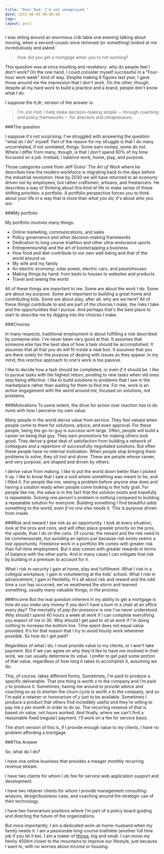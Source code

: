 ```yaml
---
title: "Dear Dad: I'm not unemployed."
date: 2015-06-09 00:00:00 
tags: 
layout: post
---
```

I was sitting around an enormous crib table one evening talking about moving, when a second-cousin once removed (or something) looked at me incredulously and asked:
> How did you get a mortgage when you're not working?

This question was at once insulting and revelatory: why do people feel I don't work?  On the one hand, I could consider myself successful in a "Four-hour work week" kind of way. Despite making 6 figures last year, I gave those around me the impression that I don't work.  On the other, though, despite all my hard work to build a practice and a brand, people don't know what I do.

I suppose the tl;dr; version of the answer is: 
> I'm Jon Holt. I help make decision-making simple -- through coaching and policy frameworks -- for directors and intrapreneurs.

###The question

I suppose it's not surprising.  I've struggled with answering the question "what do I do" myself.  Part of the reason for my struggle is that I do many uncorrelated, if not unrelated, things.  Some earn money, some do not.  Where I differ from many, though, is that I don't spend 60% of my time focussed on a job.  Instead, I balance work, home, play, and purpose.

Those categories come from Jeff Goins' *The Art of Work* where he describes how the modern workforce is migrating back to the days before the industrial revolution.  How by 2030 we will have returned to an economy driven not by employees, but rather craftsmen, artisans, and freelancers.  He describes a way of thinking about this kind of life to make sense of these shifting priorities: a portfolio.  A portfolio perspective forces you to think about your life in a way that is more than *what you do*; it's about *who you are*.

###My portfolio

My portfolio involves many things:
 
 -  Online marketing, communications, and sales
 -  Policy governance and other decision-making frameworks
 -  Dedication to long course triathlon and other ultra-endurance sports
 -  Entrepreneurship and the art of bootstrapping a business
 -  How food and diet contribute to our own well-being and that of the world around us
 -  My wife and my family
 -  An electric economy: solar power, electric cars, and passivhouses
 -  Making things by hand: from beds to houses to websites and products
 -  Travel and seeing the world

All of these things are important to me.  Some are about the work I do.  Some are about my purpose.  Some are important to building a great home and contributing kids.  Some are about play; after all, why are we here?  All of these things contribute to and are part of the choices I make, the risks I take and the opportunities that I pursue.  And perhaps that's the best place to start to describe me by digging into the choices I make.

###Choices

In many respects, traditional employment is about fulfilling a role described by someone else.  I've never been very good at that.  It assumes that someone else has the best idea of how a task should be accomplished.  It assumes that all that you do will fit inside a neat box.  It assumes that you are there solely for the purpose of dealing with issues as they appear.  In my mind, this *reactive* approach to one's work is too passive.

I like to decide how a task should be completed, or even *if* it should be.  I like to pursue tasks with the highest return, pivoting to new tasks when old ones stop being effective.  I like to build solutions to problems that I see in the marketplace rather than waiting for them to find me. For me, work is an *active* engagement with the world around me, focused on solutions, not problems.

###Motivations
To some extent, the drive for action over reaction has to do more with how I perceive my own value.  

Many people in the world derive value from service.  They feel valued when people come to them for solutions, advice, and even approval.  For these people, being the go-to-guy is success-writ-large.  Often, people will build a career on being that guy.  They earn promotions for making others look good.  They derive a great deal of satisfaction from building a network of colleagues and a repertoire of successfully negotiated solutions. But often these people have no internal motivation.  When people stop bringing them problems to solve, they sit lost and alone.  These are people whose career, and very purpose, are shaped and driven by others.

I derive value from making.  I like to put the world down better than I picked it up.  I like to know that I saw a void where something was meant to be, and I filled it.  For people like me, seeing a problem before anyone else does and having a solution ready when people come looking is the holy grail.  For people like me, the value is in the fact that the solution exists and hopefully is repeatable.  Solving one person's problem is nothing compared to building a repeatable solution for everyone.  Building something I find beautiful adds something to the world, *even if no one else needs it*.  This is purpose driven from inside.

###Risk and reward
I see risk as an opportunity.  I look at every situation, look at the pros and cons, and will often place greater priority on the pros, the upside, than I do on the cons.  Of course, the reward and the risk need to be commensurate, but avoiding an option just because risk exists seems a lost opportunity.  Freelance work in a portfolio life comes with greater risk than full-time employment.  But it also comes with greater rewards in terms of balance with the other parts. And in many cases I can mitigate that risk by building in a premium to account for it.

What I risk in security I gain at home, play and fulfillment.  What I risk in a collegial workplace, I gain in volunteering at the kids' school.  What I risk in advancement, I gain in flexibility.  It's all about risk and reward and the odd time a con has occurred, we've weathered the storm and learned something, usually many valuable things, in the process.

###Income
But the real question inherent in my ability to get a mortgage is *how do you make any money* if you don't have a bum in a chair at an office every day?  The mentality of *pay-for-presence* is one I've never understood.  Why should I spend 40 hours a week *at work* if I can complete everything you expect of me in 30.  Why should I get paid to sit *at work* if I'm doing nothing to increase the bottom line.  Time spent does not equal value provided.  It's for that reason that I try to avoid hourly work whenever possible.  So how do I get paid?

Regardless of what I do, I must provide value to my clients, or I won't take payment.  But if we can agree on why they'd like to have me involved in their work, we can usually determine its *value*.  I prefer to get paid some portion of that value, regardless of how long it takes to accomplish it, assuming we do.  

This, of course, takes different forms. Sometimes, I'm paid to produce a specific deliverable.  That one thing is worth *x* to the company and I'm paid *y* to produce it.  Sometimes, having me around to provide advice and coaching so as to shorten the churn cycle is worth *x* to the company, and so I'm paid a retainer or honorarium of *y* just to be available.  Sometimes I produce a product that others find incredibly useful and they're willing to pay me *y* per month in order to do so.  The recurring revenue of that is based on value, not hours worked.  And finally, where we can't find a reasonable fixed (regular) payment, I'll work on a fee for service basis.

The short version of this is, if I provide enough value to my clients, I have no problem affording a mortgage.

###The Answer

So, what do I do?  

I have one online business that provides a meager monthly recurring revenue stream.

I have two clients for whom I do fee for service web application support and development.

I have two retainer clients for whom I provide management consulting: analysis, design/business case, and coaching around the strategic use of their technology.

I have two honorarium positions where I'm part of a policy board guiding and directing the future of the organizations.

But more importantly, I am a dedicated work-at-home-husband when my family needs it. I am a passionate long-course triathlete (another full time job if you let it be).  I am a maker of [things](http://twentyfivetwenty.ca/the-bed-that-love-build/), big and small. I can move my family 400km closer to the mountains to improve our lifestyle, just because I want to, with no worries about income or housing.  
